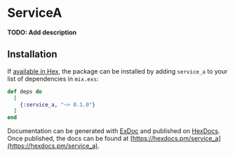# ServiceA

**TODO: Add description**

## Installation

If [available in Hex](https://hex.pm/docs/publish), the package can be installed
by adding `service_a` to your list of dependencies in `mix.exs`:

```elixir
def deps do
  [
    {:service_a, "~> 0.1.0"}
  ]
end
```

Documentation can be generated with [ExDoc](https://github.com/elixir-lang/ex_doc)
and published on [HexDocs](https://hexdocs.pm). Once published, the docs can
be found at [https://hexdocs.pm/service_a](https://hexdocs.pm/service_a).

